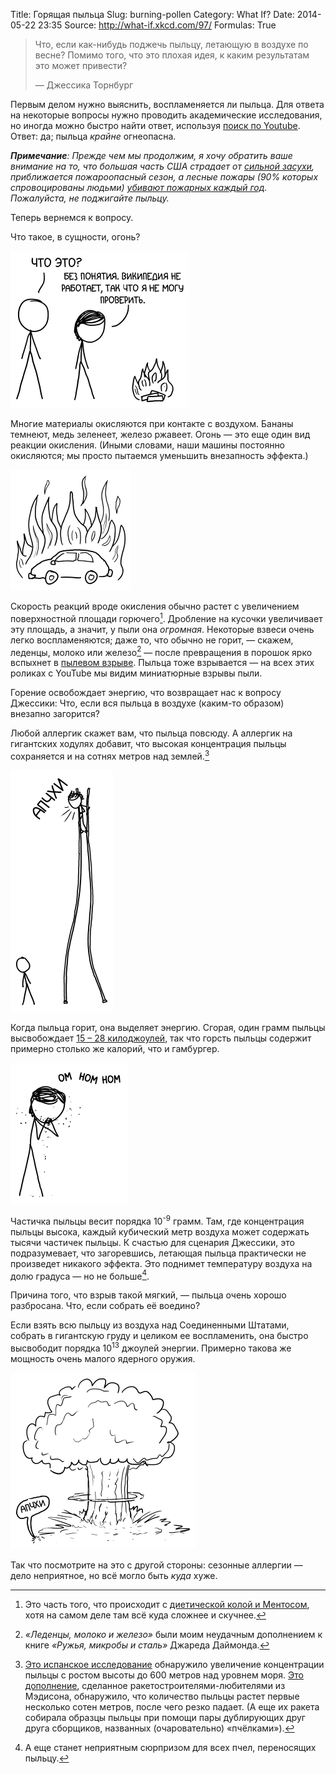Title: Горящая пыльца
Slug: burning-pollen
Category: What If?
Date: 2014-05-22 23:35
Source: http://what-if.xkcd.com/97/
Formulas: True

> Что, если как-нибудь поджечь пыльцу, летающую в воздухе по весне? Помимо того, что это плохая идея, к каким результатам это может привести?
>
> — Джессика Торнбург

Первым делом нужно выяснить, воспламеняется ли пыльца. Для ответа на некоторые вопросы нужно проводить академические исследования, но иногда можно быстро найти ответ, используя [поиск по Youtube](https://www.youtube.com/results?search_query=pollen+flammable). Ответ: да; пыльца _крайне_ огнеопасна.

_**Примечание**: Прежде чем мы продолжим, я хочу обратить ваше внимание на то, что большая часть США страдает от [сильной засухи](http://droughtmonitor.unl.edu/), приближается пожароопасный сезон, а лесные пожары (90% которых спровоцированы людьми) [убивают пожарных каждый год](http://www.nwcg.gov/pms/pubs/pms841/pms841_all-72dpi.pdf). Пожалуйста, не поджигайте пыльцу._

Теперь вернемся к вопросу.

Что такое, в сущности, огонь?

![](/uploads/097-burning-pollen/hands_ru.png "ЧТО есть огонь? Мы просто не знаем.")

Многие материалы окисляются при контакте с воздухом. Бананы темнеют, медь зеленеет, железо ржавеет. Огонь — это еще один вид реакции окисления. (Иными словами, наши машины постоянно окисляются; мы просто пытаемся уменьшить внезапность эффекта.)

![](/uploads/097-burning-pollen/car.png "Однако части, которые окисляются при пожаре в машине обычно не те же, что ржавеют.")

Скорость реакций вроде окисления обычно растет с увеличением поверхностной площади горючего[^1]. Дробление на кусочки увеличивает эту площадь, а значит, у пыли она _огромная_. Некоторые взвеси очень легко воспламеняются; даже то, что обычно не горит, — скажем, леденцы, молоко или железо[^2] — после превращения в порошок ярко вспыхнет в [пылевом взрыве](https://www.osha.gov/Publications/combustibledustposter.pdf). Пыльца тоже взрывается — на всех этих роликах с YouTube мы видим миниатюрные взрывы пыли.

[^1]: Это часть того, что происходит с [диетической колой и Ментосом](http://planck.lal.in2p3.fr/wiki/uploads/Photos/Activit%E9esClandestines/Coffey08_diet_coke_and_mentos.pdf), хотя на самом деле там всё куда сложнее и скучнее.
[^2]: _«Леденцы, молоко и железо»_ были моим неудачным дополнением к книге _«Ружья, микробы и сталь»_ Джареда Даймонда.

Горение освобождает энергию, что возвращает нас к вопросу Джессики: Что, если вся пыльца в воздухе (каким-то образом) внезапно загорится?

Любой аллергик скажет вам, что пыльца повсюду. А аллергик на гигантских ходулях добавит, что высокая концентрация пыльцы сохраняется и на сотнях метров над землей.[^3]

[^3]: [Это испанское исследование](http://link.springer.com/article/10.1023%2FA%3A1007685513925) обнаружило увеличение концентрации пыльцы с ростом высоты до 600 метров над уровнем моря. [Это дополнение](http://westrocketry.com/sli2008/PLAR_MadisonWest2008.pdf), сделанное ракетостроителями-любителями из Мэдисона, обнаружило, что количество пыльцы растет первые несколько сотен метров, после чего резко падает. (А еще их ракета собирала образцы пыльцы при помощи пары дублирующих друг друга сборщиков, названных (очаровательно) «пчёлками»).

![](/uploads/097-burning-pollen/stilts_ru.png "«Я ДУМАЮ, СВИДАНИЕ ПРОХОДИТ НЕПЛОХО!» «ЧИВО?» «ГОВОРЮ, Я ДУМАЮ... А, НЕВАЖНО»")

Когда пыльца горит, она выделяет энергию. Сгорая, один грамм пыльцы высвобождает [15 – 28 килоджоулей](http://www.inkcorrosion.org/reports/000592/front.pdf), так что горсть пыльцы содержит примерно столько же калорий, что и гамбургер.

![](/uploads/097-burning-pollen/eating_ru.png "Я как пчела: пыльца вечно откладывается на бедрах.")

Частичка пыльцы весит порядка 10<sup>-9</sup> грамм. Там, где концентрация пыльцы высока, каждый кубический метр воздуха может содержать тысячи частичек пыльцы. К счастью для сценария Джессики, это подразумевает, что загоревшись, летающая пыльца практически не произведет никакого эффекта. Это поднимет температуру воздуха на долю градуса — но не больше[^4].

[^4]: А еще станет неприятным сюрпризом для всех пчел, переносящих пыльцу.

Причина того, что взрыв такой мягкий, — пыльца очень хорошо разбросана. Что, если собрать её воедино?

Если взять всю пыльцу из воздуха над Соединенными Штатами, собрать в гигантскую груду и целиком ее воспламенить, она быстро высвободит порядка 10<sup>13</sup> джоулей энергии. Примерно такова же мощность очень малого ядерного оружия.

![](/uploads/097-burning-pollen/mushroom_ru.png "Нам понадобится таблетка Кларитина весом в шестьдесят тысяч тонн?")

Так что посмотрите на это с другой стороны: сезонные аллергии — дело неприятное, но всё могло быть _куда_ хуже.
